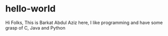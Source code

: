 # hello-world

Hi Folks,
This is Barkat Abdul Aziz here,
I like programming and have some grasp of C, Java and Python
